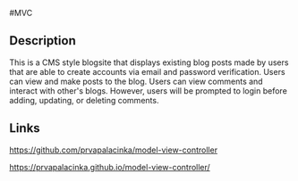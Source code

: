 #MVC

## Description

This is a CMS style blogsite that displays existing blog posts made by users that are able to create accounts via email and password verification. 
Users can view and make posts to the blog. 
Users can view comments and interact with other's blogs. However, users will be prompted to login before adding, updating, or deleting comments. 


## Links

https://github.com/prvapalacinka/model-view-controller

https://prvapalacinka.github.io/model-view-controller/

